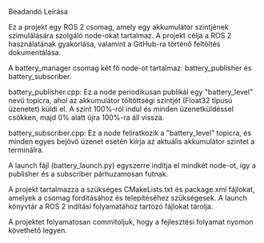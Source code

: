 Beadandó Leírása


Ez a projekt egy ROS 2 csomag, amely egy akkumulátor szintjének szimulálására szolgáló node-okat tartalmaz. A projekt célja a ROS 2 használatának gyakorlása, valamint a GitHub-ra történő feltöltés dokumentálása.

A battery_manager csomag két fő node-ot tartalmaz: battery_publisher és battery_subscriber.

battery_publisher.cpp: Ez a node periodikusan publikál egy "battery_level" nevű topicra, ahol az akkumulátor töltöttségi szintjét (Float32 típusú üzenetet) küldi el. A szint 100%-ról indul és minden üzenetküldéssel csökken, majd 0% alatt újra 100%-ra áll vissza.

battery_subscriber.cpp: Ez a node feliratkozik a "battery_level" topicra, és minden egyes bejövő üzenet esetén kiírja az aktuális akkumulátor szintet a terminálra.

A launch fájl (battery_launch.py) egyszerre indítja el mindkét node-ot, így a publisher és a subscriber párhuzamosan futnak.

A projekt tartalmazza a szükséges CMakeLists.txt és package.xml fájlokat, amelyek a csomag fordításához és telepítéséhez szükségesek. A launch könyvtár a ROS 2 indítási folyamatához tartozó fájlokat tárolja.

A projektet folyamatosan commitoljuk, hogy a fejlesztési folyamat nyomon követhető legyen.
